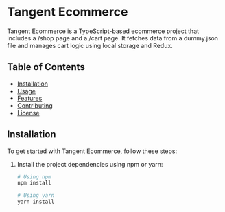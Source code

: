 # Tangent Ecommerce

Tangent Ecommerce is a TypeScript-based ecommerce project that includes a /shop page and a /cart page. It fetches data from a dummy.json file and manages cart logic using local storage and Redux.

## Table of Contents

- [Installation](#installation)
- [Usage](#usage)
- [Features](#features)
- [Contributing](#contributing)
- [License](#license)

## Installation

To get started with Tangent Ecommerce, follow these steps:

1. Install the project dependencies using npm or yarn:

   ```bash
   # Using npm
   npm install

   # Using yarn
   yarn install
